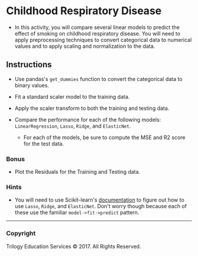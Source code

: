 # Childhood Respiratory Disease

* In this activity, you will compare several linear models to predict the effect of smoking on childhood respiratory disease. You will need to apply preprocessing techniques to convert categorical data to numerical values and to apply scaling and normalization to the data.

## Instructions

* Use pandas's `get_dummies` function to convert the categorical data to binary values.

* Fit a standard scaler model to the training data.

* Apply the scaler transform to both the training and testing data.

* Compare the performance for each of the following models: `LinearRegression`, `Lasso`, `Ridge`, and `ElasticNet`.

  * For each of the models, be sure to compute the MSE and R2 score for the test data.

### Bonus

* Plot the Residuals for the Training and Testing data.

### Hints

* You will need to use Scikit-learn's [documentation](http://scikit-learn.org/stable/modules/linear_model.html) to figure out how to use `Lasso`, `Ridge`, and `ElasticNet`. Don't worry though because each of these use the familiar `model->fit->predict` pattern.

- - -

### Copyright

Trilogy Education Services © 2017. All Rights Reserved.
